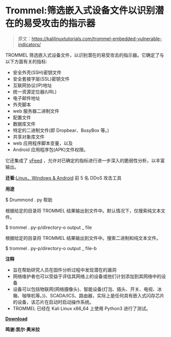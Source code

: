 # Trommel:筛选嵌入式设备文件以识别潜在的易受攻击的指示器

> 原文：<https://kalilinuxtutorials.com/trommel-embedded-vulnerable-indicators/>

TROMMEL 筛选嵌入式设备文件，以识别潜在的易受攻击的指示器。它确定了与以下方面有关的指标:

*   安全外壳(SSH)密钥文件
*   安全套接字层(SSL)密钥文件
*   互联网协议(IP)地址
*   统一资源定位器(URL)
*   电子邮件地址
*   外壳脚本
*   web 服务器二进制文件
*   配置文件
*   数据库文件
*   特定的二进制文件(即 Dropbear、BusyBox 等。)
*   共享对象库文件
*   web 应用程序脚本变量，以及
*   Android 应用程序包(APK)文件权限。

它还集成了 [vFeed](https://vfeed.io/) ，允许对已确定的指标进行进一步深入的脆弱性分析，以丰富输出。

**还看:**[Linux、Windows & Android](https://kalilinuxtutorials.com/ddos-linux-windows-android/) 前 5 名 DDoS 攻击工具

**用途**

$ Drummond . py 帮助

根据给定的目录将 TROMMEL 结果输出到文件中。默认情况下，仅搜索纯文本文件。

$ trommel . py-p/directory-o output _ file

根据给定的目录将 TROMMEL 结果输出到文件中。搜索二进制和纯文本文件。

$ trommel . py-p/directory-o output _ file-b

**注释**

*   旨在帮助研究人员在固件分析过程中发现潜在的漏洞
*   网络维护者也可以受益于评估其网络上的设备或他们计划添加到其网络中的设备
*   设备可以包括物联网(网络摄像头)、智能设备(灯泡、插头、开关、电视、冰箱、咖啡机等。))、SCADA/ICS、路由器，实际上是任何具有嵌入式闪存芯片的设备，该芯片在启动时启动操作系统。
*   TROMMEL 已经在 Kali Linux x86_64 上使用 Python3 进行了测试。

[**Download**](https://github.com/CERTCC/trommel)

**鸣谢:凯尔·奥米拉**